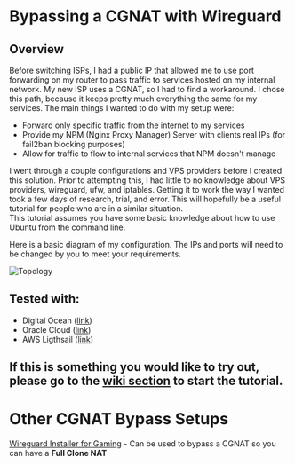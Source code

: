 # Bypassing a CGNAT with Wireguard

## Overview
Before switching ISPs, I had a public IP that allowed me to use port forwarding on my router to pass traffic to services hosted on my internal network.  My new ISP uses a CGNAT, so I had to find a workaround.  I chose this path, because it keeps pretty much everything the same for my services.  The main things I wanted to do with my setup were:
* Forward only specific traffic from the internet to my services
* Provide my NPM (Nginx Proxy Manager) Server with clients real IPs (for fail2ban blocking purposes)
* Allow for traffic to flow to internal services that NPM doesn't manage

I went through a couple configurations and VPS providers before I created this solution.  Prior to attempting this, I had little to no knowledge about VPS providers, wireguard, ufw, and iptables.  Getting it to work the way I wanted took a few days of research, trial, and error.
This will hopefully be a useful tutorial for people who are in a similar situation.  
This tutorial assumes you have some basic knowledge about how to use Ubuntu from the command line.

Here is a basic diagram of my configuration.  The IPs and ports will need to be changed by you to meet your requirements.

![Topology](Basic%20Topology.png)

## Tested with:
* Digital Ocean ([link](https://www.digitalocean.com/products/droplets/))
* Oracle Cloud ([link](https://www.oracle.com/cloud/))
* AWS Ligthsail ([link](https://aws.amazon.com/lightsail/))

## If this is something you would like to try out, please go to the [wiki section](https://github.com/mochman/Bypass_CGNAT/wiki) to start the tutorial.

# Other CGNAT Bypass Setups
[Wireguard Installer for Gaming](https://github.com/xiahualiu/wg_gaming_installer) - Can be used to bypass a CGNAT so you can have a **Full Clone NAT**
